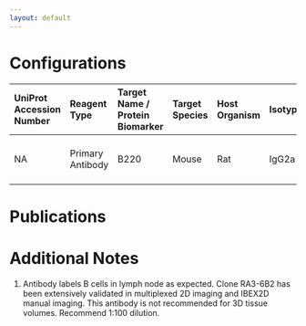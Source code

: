 ```yaml
---
layout: default
---
```


# Configurations

| UniProt Accession Number   | Reagent Type     | Target Name / Protein Biomarker   | Target Species   | Host Organism   | Isotype   | Clonality   | Vendor    |   Catalog Number | Conjugate      | RRID       | Availability   | Method                 | Tissue Preservation               | Target Tissue   | Tissue State   | Detergent        | Antigen Retrieval Conditions   | Dye Inactivation Conditions   | Recommend   | Agree                                                        | Disagree   | Contributor                                                  | Notes       |
|:---------------------------|:-----------------|:----------------------------------|:-----------------|:----------------|:----------|:------------|:----------|-----------------:|:---------------|:-----------|:---------------|:-----------------------|:----------------------------------|:----------------|:---------------|:-----------------|:-------------------------------|:------------------------------|:------------|:-------------------------------------------------------------|:-----------|:-------------------------------------------------------------|:------------|
| NA                         | Primary Antibody | B220                              | Mouse            | Rat             | IgG2a     | RA3-6B2     | BioLegend |           103289 | Spark Blue 574 | AB_2904275 | Stock          | Multiplexed 2D Imaging | 1:4 Cytofix/Cytoperm Fixed Frozen | Lymph Node      | NA             | 1:10 BD PermWash | NA                             | NA                            | Yes         | [0009-0003-9817-7874](https://orcid.org/0009-0003-9817-7874) | NA         | [0009-0003-9817-7874](https://orcid.org/0009-0003-9817-7874) | [1](#notes) |

# Publications



# Additional Notes

<a name="notes"></a>
1. Antibody labels B cells in lymph node as expected. Clone RA3-6B2 has been extensively validated in multiplexed 2D imaging and IBEX2D manual imaging. This antibody is not recommended for 3D tissue volumes. Recommend 1:100 dilution.